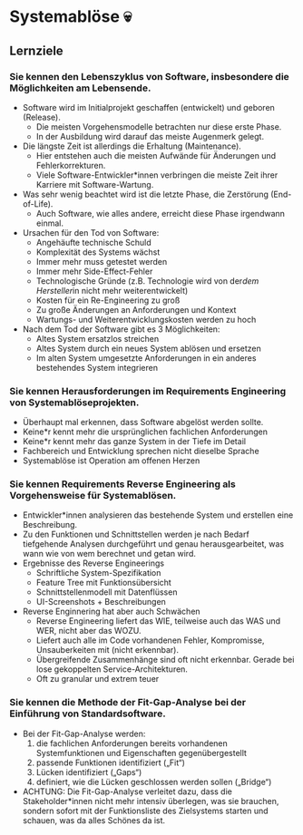 # Systemablöse :skull:
## Lernziele
### Sie kennen den Lebenszyklus von Software, insbesondere die Möglichkeiten am Lebensende.
- Software wird im Initialprojekt geschaffen (entwickelt) und geboren (Release).
    - Die meisten Vorgehensmodelle betrachten nur diese erste Phase.
    - In der Ausbildung wird darauf das meiste Augenmerk gelegt.
- Die längste Zeit ist allerdings die Erhaltung (Maintenance).
    - Hier entstehen auch die meisten Aufwände für Änderungen und Fehlerkorrekturen.
    - Viele Software-Entwickler*innen verbringen die meiste Zeit ihrer Karriere mit Software-Wartung.
- Was sehr wenig beachtet wird ist die letzte Phase, die Zerstörung (End-of-Life).
    - Auch Software, wie alles andere, erreicht diese Phase irgendwann einmal.
- Ursachen für den Tod von Software:
    - Angehäufte technische Schuld
    - Komplexität des Systems wächst
    - Immer mehr muss getestet werden
    - Immer mehr Side-Effect-Fehler
    - Technologische Gründe (z.B. Technologie wird von der*dem Hersteller*in nicht mehr weiterentwickelt)
    - Kosten für ein Re-Engineering zu groß
    - Zu große Änderungen an Anforderungen und Kontext
    - Wartungs- und Weiterentwicklungskosten werden zu hoch
- Nach dem Tod der Software gibt es 3 Möglichkeiten:
    - Altes System ersatzlos streichen
    - Altes System durch ein neues System ablösen und ersetzen
    - Im alten System umgesetzte Anforderungen in ein anderes bestehendes System integrieren

### Sie kennen Herausforderungen im Requirements Engineering von Systemablöseprojekten.
- Überhaupt mal erkennen, dass Software abgelöst werden sollte.
- Keine\*r kennt mehr die ursprünglichen fachlichen Anforderungen
- Keine\*r kennt mehr das ganze System in der Tiefe im Detail
- Fachbereich und Entwicklung sprechen nicht dieselbe Sprache
- Systemablöse ist Operation am offenen Herzen
### Sie kennen Requirements Reverse Engineering als Vorgehensweise für Systemablösen.
- Entwickler\*innen analysieren das bestehende System und erstellen eine Beschreibung.
- Zu den Funktionen und Schnittstellen werden je nach Bedarf tiefgehende Analysen durchgeführt und genau herausgearbeitet, was wann wie von wem berechnet und getan wird.
- Ergebnisse des Reverse Engineerings
    - Schriftliche System-Spezifikation
    - Feature Tree mit Funktionsübersicht
    - Schnittstellenmodell mit Datenflüssen
    - UI-Screenshots + Beschreibungen
- Reverse Enginnering hat aber auch Schwächen
    - Reverse Engineering liefert das WIE, teilweise auch das WAS und WER, nicht aber das WOZU.
    - Liefert auch alle im Code vorhandenen Fehler, Kompromisse, Unsauberkeiten mit (nicht erkennbar).
    - Übergreifende Zusammenhänge sind oft nicht erkennbar. Gerade bei lose gekoppelten Service-Architekturen.
    - Oft zu granular und extrem teuer


### Sie kennen die Methode der Fit-Gap-Analyse bei der Einführung von Standardsoftware.
- Bei der Fit-Gap-Analyse werden:
    1. die fachlichen Anforderungen bereits vorhandenen Systemfunktionen und Eigenschaften gegenübergestellt
    2. passende Funktionen identifiziert („Fit“)
    3. Lücken identifiziert („Gaps“)
    4. definiert, wie die Lücken geschlossen werden sollen („Bridge“)
- ACHTUNG: Die Fit-Gap-Analyse verleitet dazu, dass die Stakeholder*innen nicht mehr intensiv überlegen, was sie brauchen, sondern sofort mit der Funktionsliste des Zielsystems starten und schauen, was da alles Schönes da ist.

